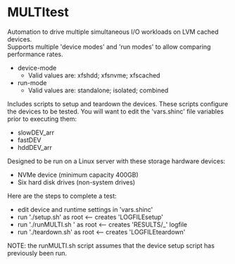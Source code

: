 # MULTItest
Automation to drive multiple simultaneous I/O workloads on LVM cached devices.  
Supports multiple 'device modes' and 'run modes' to allow comparing performance rates.  
  * device-mode
    * Valid values are: xfshdd; xfsnvme; xfscached
  * run-mode
    * Valid values are: standalone; isolated; combined

Includes scripts to setup and teardown the devices.  These scripts configure the devices
to be tested. You will want to edit the 'vars.shinc' file variables prior to executing them:
  * slowDEV_arr
  * fastDEV
  * hddDEV_arr
  
Designed to be run on a Linux server with these storage hardware devices:
  * NVMe device (minimum capacity 400GB)
  * Six hard disk drives (non-system drives)
  
Here are the steps to complete a test:
  * edit device and runtime settings in 'vars.shinc'
  * run './setup.sh' as root <-- creates 'LOGFILEsetup'
  * run './runMULTI.sh <device-mode> <run-mode>' as root  <-- creates 'RESULTS/<testname>_<timestamp>' logfile
  * run './teardown.sh' as root <-- creates 'LOGFILEteardown'
  
NOTE: the runMULTI.sh script assumes that the device setup script has previously been run.

